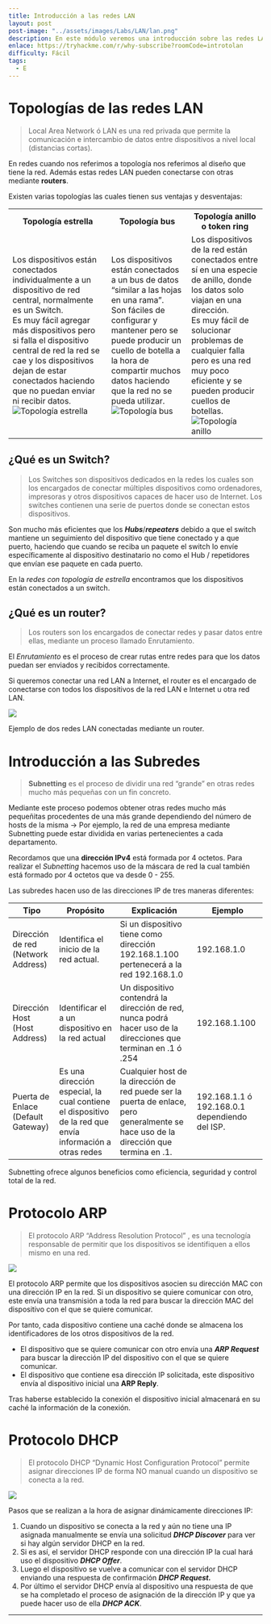 ```yaml
---
title: Introducción a las redes LAN
layout: post
post-image: "../assets/images/Labs/LAN/lan.png"
description: En este módulo veremos una introducción sobre las redes LAN, las topologías y los componentes que la forman.
enlace: https://tryhackme.com/r/why-subscribe?roomCode=introtolan
difficulty: Fácil
tags: 
  - E
--- 
```


# Topologías de las redes LAN

> Local Area Network ó LAN es una red privada que permite la comunicación e intercambio de datos entre dispositivos a nivel local (distancias cortas).

En redes cuando nos referimos a topología nos referimos al diseño que tiene la red.
Además estas redes LAN pueden conectarse con otras mediante **routers**.

Existen varias topologías las cuales tienen sus ventajas y desventajas:

<div style="text-align:center;">
  <table>
      <tr>
          <th>Topología estrella</th>
          <th>Topología bus</th>
          <th>Topología anillo o token ring</th>
      </tr>
      <tr>
          <td>
              Los dispositivos están conectados individualmente a un dispositivo de red central, normalmente es un Switch.<br>
              Es muy fácil agregar más dispositivos pero si falla el dispositivo central de red la red se cae y los dispositivos dejan de estar conectados haciendo que no puedan enviar ni recibir datos.<br>
              <div style="text-align: center width=50%;">
                  <img src="../assets/images/Labs/LAN/Untitled.png" alt="Topología estrella">
              </div>
          </td>
          <td>
              Los dispositivos están conectados a un bus de datos “similar a las hojas en una rama”.<br>
              Son fáciles de configurar y mantener pero se puede producir un cuello de botella a la hora de compartir muchos datos haciendo que la red no se pueda utilizar.<br>
              <div style="text-align: center width=100%;">
                  <img src="../assets/images/Labs/LAN/Untitled 1.png" alt="Topología bus">
              </div>
          </td>
          <td>
              Los dispositivos de la red están conectados entre sí en una especie de anillo, donde los datos solo viajan en una dirección.<br>
              Es muy fácil de solucionar problemas de cualquier falla pero es una red muy poco eficiente y se pueden producir cuellos de botellas.<br>
              <div style="text-align: center width=50%;">
                  <img src="../assets/images/Labs/LAN/Untitled 2.png" alt="Topología anillo">
              </div>
          </td>
      </tr>
  </table>
</div>

## ¿Qué es un Switch?

> Los Switches son dispositivos dedicados en la redes los cuales son los encargados de conectar múltiples dispositivos como ordenadores, impresoras y otros dispositivos capaces de hacer uso de Internet. Los switches contienen una serie de puertos donde se conectan estos dispositivos.

Son mucho más eficientes que los ***Hubs***/***repeaters***  debido a que el switch mantiene un seguimiento del dispositivo que tiene conectado y a que puerto, haciendo que cuando se reciba un paquete el switch lo envíe específicamente al dispositivo destinatario no como el Hub / repetidores que envían ese paquete en cada puerto.

En la *redes con topología de estrella* encontramos que los dispositivos están conectados a un switch.

## ¿Qué es un router?

> Los routers son los encargados de conectar redes y pasar datos entre ellas, mediante un proceso llamado Enrutamiento.

El *Enrutamiento* es el proceso de crear rutas entre redes para que los datos puedan ser enviados y recibidos correctamente.

Si queremos conectar una red LAN a Internet, el router es el encargado de conectarse con todos los dispositivos de la red LAN e Internet u otra red LAN.

<div style="text-aling: center;">
  <img src="../assets/images/Labs/LAN/Untitled 3.png">
</div>

Ejemplo de dos redes LAN conectadas mediante un router.

# Introducción a las Subredes

> **Subnetting** es el proceso de dividir una red “grande” en otras redes mucho más pequeñas con un fin concreto.

Mediante este proceso podemos obtener otras redes mucho más pequeñitas procedentes de una más grande dependiendo del número de hosts de la misma → Por ejemplo, la red de una empresa mediante Subnetting puede estar dividida en varias pertenecientes a cada departamento.

Recordamos que una **dirección IPv4** está formada por 4 octetos. Para realizar el *Subnetting* hacemos uso de la máscara de red la cual también está formado por 4 octetos que va desde 0 - 255.

Las subredes hacen uso de las direcciones IP de tres maneras diferentes:

| Tipo | Propósito | Explicación | Ejemplo |
| --- | --- | --- | --- |
| Dirección de red (Network Address) | Identifica el inicio de la red actual. | Si un dispositivo tiene como dirección 192.168.1.100 pertenecerá a la red 192.168.1.0 | 192.168.1.0 |
| Dirección Host (Host Address) | Identificar el a un dispositivo en la red actual | Un dispositivo contendrá la dirección de red, nunca podrá hacer uso de la direcciones que terminan en .1 ó .254 | 192.168.1.100 |
| Puerta de Enlace (Default Gateway) | Es una dirección especial, la cual contiene el dispositivo de la red que envía información a otras redes  | Cualquier host de la dirección de red puede ser la puerta de enlace, pero generalmente se hace uso de la dirección que termina en .1. | 192.168.1.1 ó 192.168.0.1 dependiendo del ISP. |

Subnetting ofrece algunos beneficios como eficiencia, seguridad y control total de la red.

# Protocolo ARP

> El protocolo ARP “Address Resolution Protocol” , es una tecnología responsable de permitir que los dispositivos se identifiquen a ellos mismo en una red.

<div style="text-aling:center;">
  <img src="../assets/images/Labs/LAN/Untitled 4.png">
</div>


 El protocolo ARP permite que los dispositivos asocien su dirección MAC con una dirección IP en la red. Si un dispositivo se quiere comunicar con otro, este envía una transmisión a toda la red para buscar la dirección MAC del dispositivo con el que se quiere comunicar.

Por tanto, cada dispositivo contiene una caché donde se almacena los identificadores de los otros dispositivos de la red.

- El dispositivo que se quiere comunicar con otro envía una ***ARP Request*** para buscar la dirección IP del dispositivo con el que se quiere comunicar.
- El dispositivo que contiene esa dirección IP solicitada, este dispositivo envía al dispositivo inicial una **ARP Reply**.

Tras haberse establecido la conexión el dispositivo inicial almacenará en su caché la información de la conexión.

# Protocolo DHCP

> El protocolo DHCP “Dynamic Host Configuration Protocol” permite asignar direcciones IP de forma NO manual cuando un dispositivo se conecta a la red.

<div style="text-aling:center;">
  <img src="../assets/images/Labs/LAN/Untitled 5.png">
</div>

Pasos que se realizan a la hora de asignar dinámicamente direcciones IP:
1. Cuando un dispositivo se conecta a la red y aún no tiene una IP asignada manualmente se envía una solicitud ***DHCP Discover*** para ver si hay algún servidor DHCP en la red.
2. Si es así, el servidor DHCP responde con una dirección IP la cual hará uso el dispositivo ***DHCP Offer***. 
3. Luego el dispositivo se vuelve a comunicar con el servidor DHCP enviando una respuesta de confirmación ***DHCP Request.***
4. Por último el servidor DHCP envía al dispositivo una respuesta de que se ha completado el proceso de asignación de la dirección IP y que ya puede hacer uso de ella ***DHCP ACK***.

---